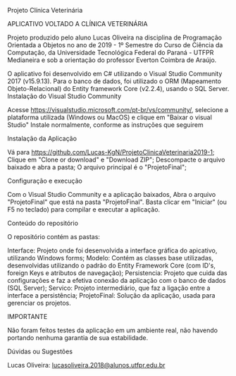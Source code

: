 Projeto Clínica Veterinária

APLICATIVO VOLTADO A CLÍNICA VETERINÁRIA

Projeto produzido pelo aluno Lucas Oliveira na disciplina de Programação Orientada a Objetos no ano de 2019 - 1º Semestre do Curso de Ciência da Computação, da Universidade Tecnológica Federal do Paraná - UTFPR Medianeira e sob a orientação do professor Everton Coimbra de Araújo.

O aplicativo foi desenvolvido em C# utilizando o Visual Studio Community 2017 (v15.9.13). Para o banco de dados, foi utilizado o ORM (Mapeamento Objeto-Relacional) do Entity framework Core (v2.2.4), usando o SQL Server. Instalação do Visual Studio Community

Acesse https://visualstudio.microsoft.com/pt-br/vs/community/, selecione a plataforma utilizada (Windows ou MacOS) e clique em "Baixar o visual Studio"
Instale normalmente, conforme as instruções que seguirem

Instalação da Aplicação

Vá para https://github.com/Lucas-KgN/ProjetoClinicaVeterinaria2019-1;
Clique em "Clone or download" e "Download ZIP";
Descompacte o arquivo baixado e abra a pasta;
O arquivo principal é o "ProjetoFinal";

Configuração e execução

Com o Visual Studio Community e a aplicação baixados, Abra o arquivo "ProjetoFinal" que está na pasta "ProjetoFinal". 
Basta clicar em "Iniciar" (ou F5 no teclado) para compilar e executar a aplicação.

Conteúdo do repositório

O repositório contém as pastas:

Interface: Projeto onde foi desenvolvida a interface gráfica do apicativo, utilizando Windows forms;
Modelo: Contém as classes base utilizadas, desenvolvidas utilizando o padrão do Entity Framework Core (com ID's, foreign Keys e atributos de navegação);
Persistencia: Projeto que cuida das configurações e faz a efetiva conexão da aplicação com o banco de dados (SQL Server);
Servico: Projeto intermediário, que faz a ligação entre a interface a persistência;
ProjetoFinal: Solução da aplicação, usada para gerenciar os projetos.

IMPORTANTE

Não foram feitos testes da aplicação em um ambiente real, não havendo portando nenhuma garantia de sua estabilidade.

Dúvidas ou Sugestões

Lucas Oliveira: lucasoliveira.2018@alunos.utfpr.edu.br
